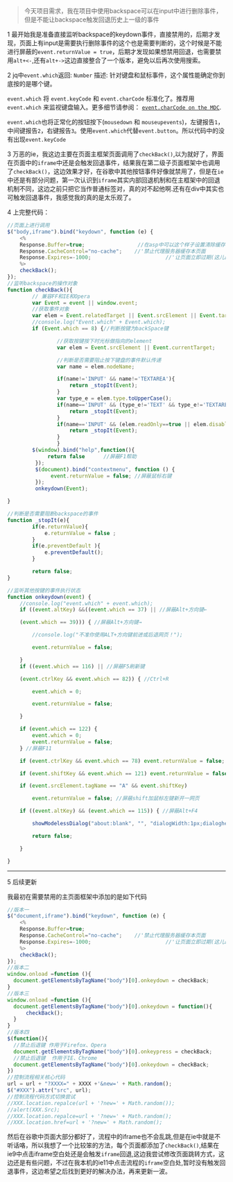 >今天项目需求，我在项目中使用backspace可以在input中进行删除事件，但是不能让backspace触发回退历史上一级的事件

1 最开始我是准备直接监听backspace的keydown事件，直接禁用的，后期才发现，页面上有input是需要执行删除事件的这个也是需要判断的，这个时候是不能进行屏蔽的`event.returnValue = true`，后期才发现如果想禁用回退，也需要禁用`alt+<-`,还有`alt+->`这边直接整合了一个版本，避免以后再次使用搜索。

2 jq中`event.which`返回: `Number`
描述: 针对键盘和鼠标事件，这个属性能确定你到底按的是哪个键。

`event.which` 将 `event.keyCode` 和 `event.charCode` 标准化了。推荐用 `event.which` 来监视键盘输入。更多细节请参阅： [`event.charCode on the MDC`](https://developer.mozilla.org/en-US/docs/Web/API/KeyboardEvent/charCode#Notes).

`event.which`也将正常化的按钮按下(`mousedown` 和 `mouseupevents`)，左键报告`1`，中间键报告`2`，右键报告`3`。使用`event.which`代替`event.button`。所以代码中的没有出现`event.keyCode`

3 万恶的ie，我这边主要在页面主框架页面调用了`checkBack()`,以为就好了，界面在页面中的`iframe`中还是会触发回退事件，结果我在第二级子页面框架中也调用了`checkBack()`，这边效果才好，在谷歌中其他按钮事件好像就禁用了，但是在`ie`中还是有部分问题，第一次认识到`iframe`其实内部回退机制和在主框架中的回退机制不同，这边之前只把它当作普通标签对，真的对不起他啊.还有在div中其实也可触发回退事件，我感觉我的真的是太乐观了。

4 上完整代码：
```javascript
//页面上进行调用
$("body,iframe").bind("keydown", function (e) {
    <%
    Response.Buffer=true;                 //在asp中可以这个样子设置清除缓存
    Response.CacheControl="no-cache";    //'禁止代理服务器缓存本页面
    Response.Expires=-1000;                        //'让页面立即过期(这儿最好设置一个绝对值较大的负数)
    %>
    checkBack();
});
//监听backspace的操作对象
function checkBack(){
        // 兼容FF和IE和Opera    
        var Event = event || window.event;    
        //获取事件对象    
        var elem = Event.relatedTarget || Event.srcElement || Event.target || Event.currentTarget;
        //console.log("Event.which" + Event.which);
        if (Event.which == 8) {//判断按键为backSpace键    

                //获取按键按下时光标做指向的element    
                var elem = Event.srcElement || Event.currentTarget;     

                //判断是否需要阻止按下键盘的事件默认传递    
                var name = elem.nodeName;    

                if(name!='INPUT' && name!='TEXTAREA'){
                    return _stopIt(Event);    
                }    
                var type_e = elem.type.toUpperCase();    
                if(name=='INPUT' && (type_e!='TEXT' && type_e!='TEXTAREA' && type_e!='PASSWORD' && type_e!='FILE')){
                    return _stopIt(Event);    
                }    
                if(name=='INPUT' && (elem.readOnly==true || elem.disabled ==true)){
                    return _stopIt(Event);    
                }
                }
        $(window).bind("help",function(){
             return false      //屏蔽F1帮助  
         });
         $(document).bind("contextmenu", function () {
              event.returnValue = false; //屏蔽鼠标右键
         });
         onkeydown(Event);

}    

//判断是否需要阻断backspace的事件
function _stopIt(e){    
        if(e.returnValue){    
            e.returnValue = false ;    
        }    
        if(e.preventDefault ){    
            e.preventDefault();    
        }                   

        return false;
}

//监听其他按键的事件执行状态
function onkeydown(event) {
    //console.log("event.which" + event.which);
    if ((event.altKey) &&((event.which == 37) || //屏蔽Alt+方向键←    

	(event.which == 39))) { //屏蔽Alt+方向键→

        //console.log("不准你使用ALT+方向键前进或后退网页！");

        event.returnValue = false;

    }
    if ((event.which == 116) || //屏蔽F5刷新键    

	(event.ctrlKey && event.which == 82)) { //Ctrl+R    

        event.which = 0;

        event.returnValue = false;

    }

    if (event.which == 122) {
        event.which = 0;
        event.returnValue = false;
    } //屏蔽F11    

    if (event.ctrlKey && event.which == 78) event.returnValue = false; //屏蔽Ctrl+n    

    if (event.shiftKey && event.which == 121) event.returnValue = false; //屏蔽shift+F10    

    if (event.srcElement.tagName == "A" && event.shiftKey)

        event.returnValue = false; //屏蔽shift加鼠标左键新开一网页    

    if ((event.altKey) && (event.which == 115)) { //屏蔽Alt+F4     

        showModelessDialog("about:blank", "", "dialogWidth:1px;dialogheight:1px");

        return false;

    }

}    
```

  ___  

5 后续更新

我最初在需要禁用的主页面框架中添加的是如下代码
```javascript
//版本一
$("document,iframe").bind("keydown", function (e) {
    <%
    Response.Buffer=true;
    Response.CacheControl="no-cache";    //'禁止代理服务器缓存本页面
    Response.Expires=-1000;                        //'让页面立即过期(这儿最好设置一个绝对值较大的负数)
    %>
    checkBack();
});
//版本二
window.onload =function (){
  document.getElementsByTagName("body")[0].onkeydown = checkBack;
}
//版本三
window.onload =function (){
  document.getElementsByTagName("body")[0].onkeydown = function(){
      checkBack();
  }
}
//版本四
$(function(){
  //禁止后退键 作用于Firefox、Opera
  document.getElementsByTagName("body")[0].onkeypress = checkBack;
  //禁止后退键  作用于IE、Chrome
  document.getElementsByTagName("body")[0].onkeydown = checkBack;  
})
//控制流程相关核心代码
url = url + "?XXXX=" + XXXX +'&new=' + Math.random();
$("#XXX").attr("src", url);
//控制流程代码方式切换尝试
//XXX.location.repalce(url + '?new=' + Math.random());
//alert(XXX.Src);
//XXX.location.repalce=url + '?new=' + Math.random();
//XXX.location.href=url + '?new=' + Math.random();
```
然后在谷歌中页面大部分都好了，流程中的iframe也不会乱跳,但是在ie中就是不听话咯，所以我想了一个比较笨的方法，每个页面都添加了`checkBack()`,结果在ie9中点击iframe空白处还是会触发`iframe`回退,这边我尝试修改页面跳转方式，这边还是有些问题，不过在我本机的ie11中点击流程的`iframe`空白处,暂时没有触发回退事件，这边希望之后找到更好的解决办法，再来更新一波。

